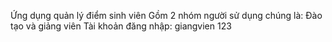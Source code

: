 Ứng dụng quản lý điểm sinh viên
Gồm 2 nhóm người sử dụng chúng là: Đào tạo và giảng viên
Tài khoản đăng nhập: 
giangvien 
123
